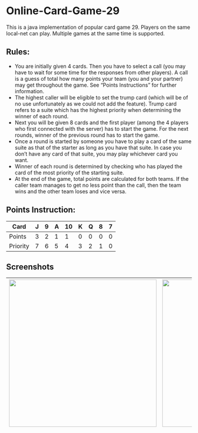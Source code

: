 # Online-Card-Game-29
This is a java implementation of popular card game 29. Players on the same local-net can play. Multiple games at the same time is supported.

## Rules:
* You are initially given 4 cards. Then you have to select a call (you may have to wait for some time for the responses from other players). A call is a guess of total how many points your team (you and your partner) may get throughout the game. See “Points Instructions” for further information.
* The highest caller will be eligible to set the trump card (which will be of no use unfortunately as we could not add the feature). Trump card refers to a suite which has the highest priority when determining the winner of each round.
* Next you will be given 8 cards and the first player (among the 4 players who first connected with the server) has to start the game. For the next rounds, winner of the previous round has to start the game.
* Once a round is started by someone you have to play a card of the same suite as that of the starter as long as you have that suite. In case you don’t have any card of that suite, you may play whichever card you want.
* Winner of each round is determined by checking who has played the card of the most priority of the starting suite.
* At the end of the game, total points are calculated for both teams. If the caller team manages to get no less point than the call, then the team wins and the other team loses and vice versa.

## Points Instruction:  
Card     | J | 9 | A | 10 | K | Q | 8 | 7  
---------|---|---|---|----|---|---|---|--  
Points   | 3 | 2 | 1 | 1  | 0 | 0 | 0 | 0  
Priority | 7 | 6 | 5 | 4  | 3 | 2 | 1 | 0  

## Screenshots
<img src="https://drive.google.com/uc?id=1_sNWScSjHeQggUYJnBoVxml44fuscR0t" width=400> | <img src="https://drive.google.com/uc?id=1V5sXmE3cJDxUDB3B4jXapHPP65yX1SW8" width=400>
---|---
